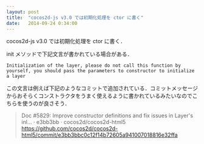 ```yaml
---
layout: post
title:  "cocos2d-js v3.0 では初期化処理を ctor に書く"
date:   2014-09-24 0:34:00
---
```


cocos2d-js v3.0 では初期化処理を ctor に書く．

init メソッドで下記文言が書かれている場合がある．

```
Initialization of the layer, please do not call this function by yourself, you should pass the parameters to constructor to initialize a layer
```

この文言は例えば下記のようなコミットで追加されている．コミットメッセージからおそらくコンストラクタをうまく使えるように書かれているみたいなのでこちらを使うのが良さそう．

> Doc #5829: Improve constructor definitions and fix issues in Layer's inl... · e3bb3bb · cocos2d/cocos2d-html5
> https://github.com/cocos2d/cocos2d-html5/commit/e3bb3bbc0c12f14b72605a941007018816e32ffa
